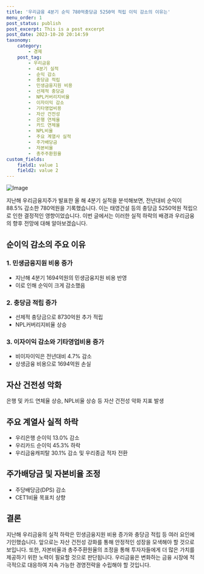 ```yaml
---
title: '우리금융 4분기 순익 780억충당금 5250억 적립 이익 감소의 이유는'
menu_order: 1
post_status: publish
post_excerpt: This is a post excerpt
post_date: 2023-10-20 20:14:59
taxonomy:
    category:
        - 경제
    post_tag:
        - 우리금융
        -  4분기 실적
        -  순익 감소
        -  충당금 적립
        -  민생금융지원 비용
        -  선제적 충당금
        -  NPL커버리지비율
        -  이자이익 감소
        -  기타영업비용
        -  자산 건전성
        -  은행 연체율
        -  카드 연체율
        -  NPL비율
        -  주요 계열사 실적
        -  주가배당금
        -  자본비율
        -  총주주환원율
custom_fields:
    field1: value 1
    field2: value 2
---
```


![Image](https://imgnews.pstatic.net/image/648/2024/02/06/0000023168_001_20240206182201675.jpg?type=w647)


지난해 우리금융지주가 발표한 올 해 4분기 실적을 분석해보면, 전년대비 순익이 88.5% 감소한 780억원을 기록했습니다. 이는 태영건설 등의 충당금 5250억원 적립으로 인한 결정적인 영향이었습니다. 이번 글에서는 이러한 실적 하락의 배경과 우리금융의 향후 전망에 대해 알아보겠습니다.

## 순이익 감소의 주요 이유
### 1. 민생금융지원 비용 증가
- 지난해 4분기 1694억원의 민생금융지원 비용 반영
- 이로 인해 순익이 크게 감소했음

### 2. 충당금 적립 증가
- 선제적 충당금으로 8730억원 추가 적립
- NPL커버리지비율 상승

### 3. 이자이익 감소와 기타영업비용 증가
- 비이자이익은 전년대비 4.7% 감소
- 상생금융 비용으로 1694억원 손실

## 자산 건전성 악화
은행 및 카드 연체율 상승, NPL비율 상승 등 자산 건전성 악화 지표 발생

## 주요 계열사 실적 하락
- 우리은행 순이익 13.0% 감소
- 우리카드 순이익 45.3% 하락
- 우리금융캐피탈 30.1% 감소 및 우리종금 적자 전환

## 주가배당금 및 자본비율 조정
- 주당배당금(DPS) 감소
- CET1비율 목표치 상향

## 결론
지난해 우리금융의 실적 하락은 민생금융지원 비용 증가와 충당금 적립 등 여러 요인에 기인했습니다. 앞으로는 자산 건전성 강화를 통해 안정적인 성장을 모색해야 할 것으로 보입니다. 또한, 자본비율과 총주주환원율의 조정을 통해 투자자들에게 더 많은 가치를 제공하기 위한 노력이 필요할 것으로 판단됩니다. 우리금융은 변화하는 금융 시장에 적극적으로 대응하여 지속 가능한 경영전략을 수립해야 할 것입니다.
